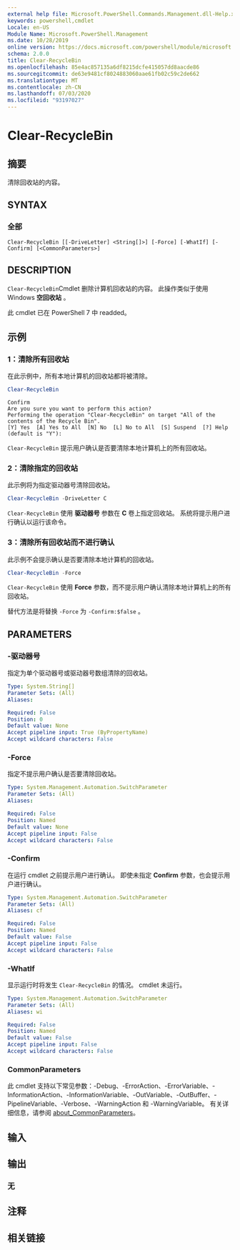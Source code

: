 ```yaml
---
external help file: Microsoft.PowerShell.Commands.Management.dll-Help.xml
keywords: powershell,cmdlet
Locale: en-US
Module Name: Microsoft.PowerShell.Management
ms.date: 10/28/2019
online version: https://docs.microsoft.com/powershell/module/microsoft.powershell.management/clear-recyclebin?view=powershell-7&WT.mc_id=ps-gethelp
schema: 2.0.0
title: Clear-RecycleBin
ms.openlocfilehash: 85e4ac857135a6df8215dcfe415057dd8aacde86
ms.sourcegitcommit: de63e9481cf8024883060aae61fb02c59c2de662
ms.translationtype: MT
ms.contentlocale: zh-CN
ms.lasthandoff: 07/03/2020
ms.locfileid: "93197027"
---
```

# Clear-RecycleBin

## 摘要
清除回收站的内容。

## SYNTAX

### 全部

```
Clear-RecycleBin [[-DriveLetter] <String[]>] [-Force] [-WhatIf] [-Confirm] [<CommonParameters>]
```

## DESCRIPTION

`Clear-RecycleBin`Cmdlet 删除计算机回收站的内容。 此操作类似于使用 Windows **空回收站** 。

此 cmdlet 已在 PowerShell 7 中 readded。

## 示例

### 1：清除所有回收站

在此示例中，所有本地计算机的回收站都将被清除。

```powershell
Clear-RecycleBin
```

```Output
Confirm
Are you sure you want to perform this action?
Performing the operation "Clear-RecycleBin" on target "All of the contents of the Recycle Bin".
[Y] Yes  [A] Yes to All  [N] No  [L] No to All  [S] Suspend  [?] Help (default is "Y"):
```

`Clear-RecycleBin` 提示用户确认是否要清除本地计算机上的所有回收站。

### 2：清除指定的回收站

此示例将为指定驱动器号清除回收站。

```powershell
Clear-RecycleBin -DriveLetter C
```

`Clear-RecycleBin` 使用 **驱动器号** 参数在 **C** 卷上指定回收站。 系统将提示用户进行确认以运行该命令。

### 3：清除所有回收站而不进行确认

此示例不会提示确认是否要清除本地计算机的回收站。

```powershell
Clear-RecycleBin -Force
```

`Clear-RecycleBin` 使用 **Force** 参数，而不提示用户确认清除本地计算机上的所有回收站。

替代方法是将替换 `-Force` 为 `-Confirm:$false` 。

## PARAMETERS

### -驱动器号

指定为单个驱动器号或驱动器号数组清除的回收站。

```yaml
Type: System.String[]
Parameter Sets: (All)
Aliases:

Required: False
Position: 0
Default value: None
Accept pipeline input: True (ByPropertyName)
Accept wildcard characters: False
```

### -Force

指定不提示用户确认是否要清除回收站。

```yaml
Type: System.Management.Automation.SwitchParameter
Parameter Sets: (All)
Aliases:

Required: False
Position: Named
Default value: None
Accept pipeline input: False
Accept wildcard characters: False
```

### -Confirm

在运行 cmdlet 之前提示用户进行确认。 即使未指定 **Confirm** 参数，也会提示用户进行确认。

```yaml
Type: System.Management.Automation.SwitchParameter
Parameter Sets: (All)
Aliases: cf

Required: False
Position: Named
Default value: False
Accept pipeline input: False
Accept wildcard characters: False
```

### -WhatIf

显示运行时将发生 `Clear-RecycleBin` 的情况。 cmdlet 未运行。

```yaml
Type: System.Management.Automation.SwitchParameter
Parameter Sets: (All)
Aliases: wi

Required: False
Position: Named
Default value: False
Accept pipeline input: False
Accept wildcard characters: False
```

### CommonParameters

此 cmdlet 支持以下常见参数：-Debug、-ErrorAction、-ErrorVariable、-InformationAction、-InformationVariable、-OutVariable、-OutBuffer、-PipelineVariable、-Verbose、-WarningAction 和 -WarningVariable。 有关详细信息，请参阅 [about_CommonParameters](https://go.microsoft.com/fwlink/?LinkID=113216)。

## 输入

## 输出

### 无

## 注释

## 相关链接
